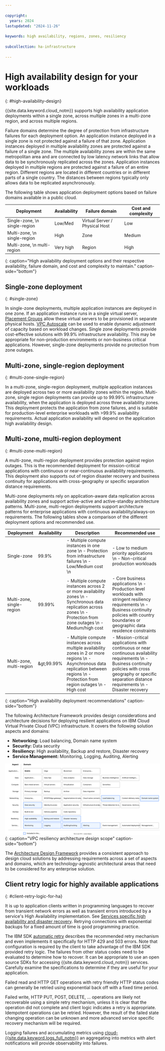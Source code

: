 ```yaml
---

copyright:
  years: 2024
lastupdated: "2024-11-26"

keywords: high availability, regions, zones, resiliency

subcollection: ha-infrastructure

---
```


# High availability design for your workloads
{: #high-availability-design}

{{site.data.keyword.cloud_notm}} supports high availability application deployments within a single zone, across multiple zones in a multi-zone region, and across multiple regions.

Failure domains determine the degree of protection from infrastructure failures for each deployment option. An application instance deployed in a single zone is not protected against a failure of that zone. Application instances deployed in multiple availability zones are protected against a failure of a single zone.  The multiple availability zones are within the same metropolitan area and are connected by low latency network links that allow data to be synchronously replicated across the zones. Application instances deployed in multiple regions are protected against a failure of an entire region.  Different regions are located in different countries or in different parts of a single country.  The distances between regions typically only allows data to be replicated asynchronously.

The following table shows application deployment options based on failure domains available in a public cloud.



| Deployment          | Availability | Failure domain                | Cost and complexity |
|-------------------------------|--------------|-------------------------------|---------------------|
| Single-zone, \n single-region | Low/Med      | Virtual Server / Physical Host| Low                 |
| Multi-zone, \n single-region  | High         | Zone                          | Medium              |
| Multi-zone, \n multi-region   | Very high    | Region                        | High                |
{: caption="High availability deployment options and their respective availability, failure domain, and cost and complexity to maintain." caption-side="bottom"}

## Single-zone deployment
{: #single-zone}

In single-zone deployments, multiple application instances are deployed in one zone.  If an application instance runs in a single virtual server, [Placement Groups](/docs/vpc?topic=vpc-about-placement-groups-for-vpc) allow these virtual servers to be provisioned in separate physical hosts. [VPC Autoscale](/docs/vpc?topic=vpc-creating-auto-scale-instance-group) can be used to enable dynamic adjustment of capacity based on workload changes. Single zone deployments provide cost-effective solutions with 99.9% infrastructure availability.  This may be appropriate for non-production environments or non-business critical applications. However, single-zone deployments provide no protection from zone outages.

## Multi-zone, single-region deployment
{: #multi-zone-single-region}

In a multi-zone, single-region deployment, multiple application instances are deployed across two or more availability zones within the region. Multi-zone, single region deployments can provide up to 99.99% infrastructure availability, when the application is deployed across three availability zones. This deployment protects the application from zone failures, and is suitable for production-level enterprise workloads with \>99.9% availability requirements. Actual application availability will depend on the application high availability design.

## Multi-zone, multi-region deployment
{: #multi-zone-multi-region}

A multi-zone, multi-region deployment provides protection against region outages. This is the recommended deployment for mission-critical applications with continuous or near-continuous availability requirements. This deployment also supports out of region disaster recovery and business continuity for applications with cross-geography or specific separation distance requirements.

Multi-zone deployments rely on application-aware data replication across availability zones and support active-active and active-standby architecture patterns. Multi-zone, multi-region deployments support architecture patterns for enterprise applications with continuous availability/always-on requirements. The following tables show a comparison of the different deployment options and recommended use.

| Deployment    | Availability | Description   | Recommended use   |
|------------------|------------------|------------------|------------------|
| Single-zone                | 99.9%         | - Multiple compute instances in one zone \n - Protection from infrastructure failures \n - Low/Medium cost \n | - Low to medium priority applications \n - Non-critical production workloads |
| Multi-zone, single-region | 99.99%        | - Multiple compute instances across 2 or more availability zones \n - Synchronous data replication across zones \n - Protection from zone outages \n - Medium/high cost | - Core business applications \n - Production level workloads with stringent resiliency requirements \n - Business continuity policies with country boundaries or geographic data residence constraints |
| Multi-zone, multi-region  | &amp;gt;99.99%     | - Multiple compute instances across multiple availability zones in 2 or more regions \n - Asynchronous data replication between regions \n - Protection from region outages \n - High cost | - Mission-critical applications with continuous or near continuous availability requirements \n - Business continuity policies with cross geography or specific separation distance requirements \n - Disaster recovery |
{: caption="High availability deployment recommendations" caption-side="bottom"}

The following Architecture Framework provides design considerations and architecture decisions for deploying resilient applications on IBM Cloud Virtual Private Cloud (VPC) infrastructure. It covers the following solution aspects and domains:

- **Networking:** Load balancing, Domain name system
- **Security:** Data security
- **Resiliency:** High availability, Backup and restore, Disaster recovery
- **Service Management:** Monitoring, Logging, Auditing, Alerting

![VPC resiliency architecture design scope](images/heat-map-vpc-resiliency.svg){: caption="VPC resiliency architecture design scope" caption-side="bottom"}

The [Architecture Design Framework](/docs/architecture-framework) provides a consistent approach to design cloud solutions by addressing requirements across a set of aspects and domains, which are technology-agnostic architectural areas that need to be considered for any enterprise solution.

## Client retry logic for highly available applications
{: #client-retry-logic-for-ha}

It is up to application clients written in programming languages to recover from transient network errors as well as transient errors introduced by a service's High Availability implementation. See [Services specific high availability and disaster recovery](/docs/resiliency?topic=resiliency-service-ha-dr). Retrying connections with exponential backups for a fixed amount of time is good programming practice.

The IBM SDK [automatic retry](https://github.com/IBM/ibm-cloud-sdk-common?tab=readme-ov-file#automatic-retries) describes the recommended retry mechanism and even implements it specifically for HTTP 429 and 503 errors. Note that configuration is required by the client to take advantage of the IBM SDK provided retry logic. The failures from other status codes need to be evaluated to determine how to recover. It can be appropriate to use an open source SDKs for accessing {{site.data.keyword.cloud_notm}} services. Carefully examine the specifications to determine if they are useful for your application.

Failed read and HTTP GET operations with retry friendly HTTP status codes can generally be retried using exponential back off with a fixed time period.

Failed write, HTTP PUT, POST, DELETE, ... operations are likely not recoverable using a simple retry mechanism, unless it is clear that the operation did not complete and client logic indicates a retry is appropriate. Idempotent operations can be retried.  However, the result of the failed state changing operation can be unknown and more advanced service specific recovery mechanism will be required.

Logging failures and accumulating metrics using [cloud-{{site.data.keyword.logs_full_notm}}](/docs/cloud-logs?topic=cloud-logs-getting-started) an aggregating into metrics with alert notifications will provide observability into failures.
